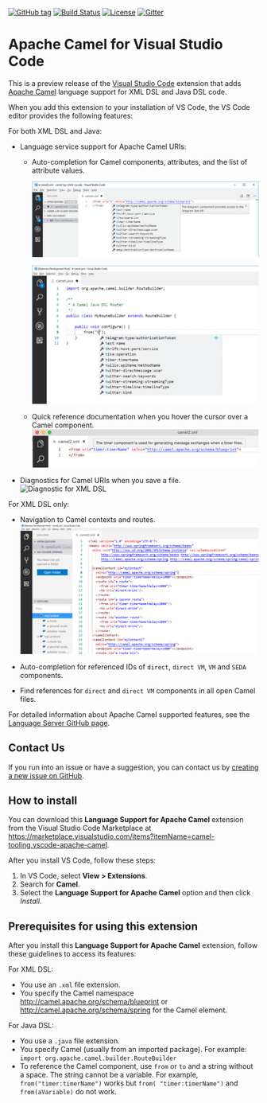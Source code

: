 [![GitHub tag](https://img.shields.io/github/tag/camel-tooling/camel-lsp-client-vscode.svg?style=plastic)]()
[![Build Status](https://travis-ci.org/camel-tooling/camel-lsp-client-vscode.svg?branch=master)](https://travis-ci.org/camel-tooling/camel-lsp-client-vscode)
[![License](https://img.shields.io/badge/license-Apache%202-blue.svg)]()
[![Gitter](https://img.shields.io/gitter/room/camel-tooling/Lobby.js.svg)](https://gitter.im/camel-tooling/Lobby)

# Apache Camel for Visual Studio Code
This is a preview release of the [Visual Studio Code](https://code.visualstudio.com/) extension that adds [Apache Camel](http://camel.apache.org/) language support for XML DSL and Java DSL code.
  
When you add this extension to your installation of VS Code, the VS Code editor provides the following features:

For both XML DSL and Java:
* Language service support for Apache Camel URIs:
  * Auto-completion for Camel components, attributes, and the list of attribute values.
  
    ![Completion for XML DSL](./images/completion.gif "Completion for XML DSL")
  
    ![Completion for Java DSL](./images/completionJava.gif "Completion for Java DSL")
    
  * Quick reference documentation when you hover the cursor over a Camel component.
    ![Quick reference for XML DSL](./images/hoverDoc.png "Quick Reference for XML DSL")
    
* Diagnostics for Camel URIs when you save a file.
    ![Diagnostic for XML DSL](./images/diagnostic.png "Diagnostic for XML DSL")
    
For XML DSL only:
* Navigation to Camel contexts and routes.
![Navigation Symbol for Camel routes and Camel Context for XML DSL](./images/navigationSymbol.gif "Navigation Symbol for Camel route and Camel context for XML DSL")

* Auto-completion for referenced IDs of `direct`, `direct VM`, `VM` and `SEDA` components.

* Find references for `direct` and `direct VM` components in all open Camel files.


For detailed information about Apache Camel supported features, see the [Language Server GitHub page](https://github.com/camel-tooling/camel-language-server#features).

## Contact Us
If you run into an issue or have a suggestion, you can contact us by [creating a new issue on GitHub](https://github.com/camel-tooling/camel-lsp-client-vscode/issues).

## How to install
You can download this **Language Support for Apache Camel** extension from the Visual Studio Code Marketplace at https://marketplace.visualstudio.com/items?itemName=camel-tooling.vscode-apache-camel.

After you install VS Code, follow these steps:
1. In VS Code, select **View > Extensions**.
2. Search for **Camel**.
3. Select the **Language Support for Apache Camel** option and then click *Install*.

## Prerequisites for using this extension

After you install this **Language Support for Apache Camel** extension, follow these guidelines to access its features:
 
For XML DSL:
* You use an `.xml` file extension.
* You specify the Camel namespace http://camel.apache.org/schema/blueprint or http://camel.apache.org/schema/spring for the Camel element.

For Java DSL:
* You use a `.java` file extension. 
* You specify Camel (usually from an imported package). For example: `import org.apache.camel.builder.RouteBuilder`
* To reference the Camel component, use `from` or `to` and a string without a space. The string cannot be a variable. For example, `from("timer:timerName")` works but `from( "timer:timerName")` and `from(aVariable)` do not work.

